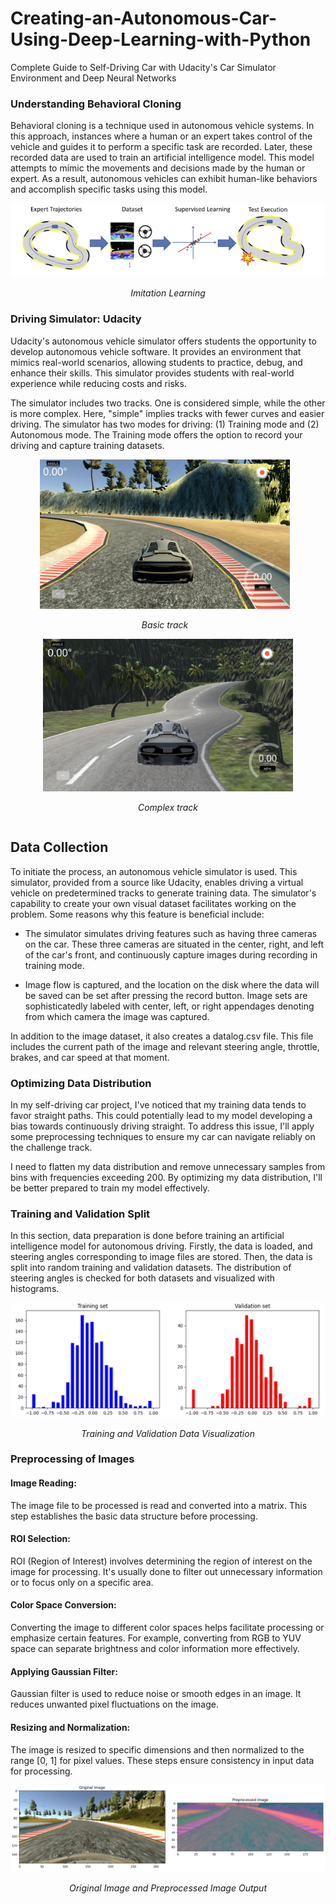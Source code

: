 # Creating-an-Autonomous-Car-Using-Deep-Learning-with-Python
Complete Guide to Self-Driving Car with Udacity's Car Simulator Environment and Deep Neural Networks
### Understanding Behavioral Cloning

Behavioral cloning is a technique used in autonomous vehicle systems. In this approach, instances where a human or an expert takes control of the vehicle and guides it to perform a specific task are recorded. Later, these recorded data are used to train an artificial intelligence model. This model attempts to mimic the movements and decisions made by the human or expert. As a result, autonomous vehicles can exhibit human-like behaviors and accomplish specific tasks using this model.
<div align="center">
  <img src="images/Resim58.PNG" alt="Imitation Learning">
  <p><em>Imitation Learning</em></p>
</div>

### Driving Simulator: Udacity
Udacity's autonomous vehicle simulator offers students the opportunity to develop autonomous vehicle software. It provides an environment that mimics real-world scenarios, allowing students to practice, debug, and enhance their skills. This simulator provides students with real-world experience while reducing costs and risks.

The simulator includes two tracks. One is considered simple, while the other is more complex. Here, "simple" implies tracks with fewer curves and easier driving. The simulator has two modes for driving: (1) Training mode and (2) Autonomous mode. The Training mode offers the option to record your driving and capture training datasets.
<div align="center">
  <div style="display: inline-block; margin-right: 10px;">
    <img src="images/Resim61.PNG" alt="Result1" width="400">
    <p><em>Basic track</em></p>
  </div>
  <div style="display: inline-block;">
    <img src="images/Resim62.PNG" alt="Result2" width="400">
    <p><em>Complex track</em></p>
  </div>
</div>

## Data Collection

To initiate the process, an autonomous vehicle simulator is used. This simulator, provided from a source like Udacity, enables driving a virtual vehicle on predetermined tracks to generate training data. The simulator's capability to create your own visual dataset facilitates working on the problem. Some reasons why this feature is beneficial include:

- The simulator simulates driving features such as having three cameras on the car. These three cameras are situated in the center, right, and left of the car's front, and continuously capture images during recording in training mode.
  
- Image flow is captured, and the location on the disk where the data will be saved can be set after pressing the record button. Image sets are sophisticatedly labeled with center, left, or right appendages denoting from which camera the image was captured.
  
In addition to the image dataset, it also creates a datalog.csv file. This file includes the current path of the image and relevant steering angle, throttle, brakes, and car speed at that moment.

### Optimizing Data Distribution
In my self-driving car project, I've noticed that my training data tends to favor straight paths. This could potentially lead to my model developing a bias towards continuously driving straight. To address this issue, I'll apply some preprocessing techniques to ensure my car can navigate reliably on the challenge track.

I need to flatten my data distribution and remove unnecessary samples from bins with frequencies exceeding 200. By optimizing my data distribution, I'll be better prepared to train my model effectively.

### Training and Validation Split
In this section, data preparation is done before training an artificial intelligence model for autonomous driving. Firstly, the data is loaded, and steering angles corresponding to image files are stored. Then, the data is split into random training and validation datasets. The distribution of steering angles is checked for both datasets and visualized with histograms.

<div align="center">
  <img src="images/Resim64.PNG" alt="Training and Validation Split">
  <p><em>Training and Validation Data Visualization</em></p>
</div>

### Preprocessing of Images

#### Image Reading:
The image file to be processed is read and converted into a matrix. This step establishes the basic data structure before processing.

#### ROI Selection:
ROI (Region of Interest) involves determining the region of interest on the image for processing. It's usually done to filter out unnecessary information or to focus only on a specific area.

#### Color Space Conversion:
Converting the image to different color spaces helps facilitate processing or emphasize certain features. For example, converting from RGB to YUV space can separate brightness and color information more effectively.

#### Applying Gaussian Filter:
Gaussian filter is used to reduce noise or smooth edges in an image. It reduces unwanted pixel fluctuations on the image.

#### Resizing and Normalization:
The image is resized to specific dimensions and then normalized to the range [0, 1] for pixel values. These steps ensure consistency in input data for processing.

<div align="center">
  <img src="images/Resim65.PNG" alt="Preprocessing of Images">
  <p><em>
Original Image and Preprocessed Image Output</em></p>
</div>
